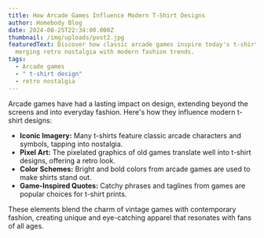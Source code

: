 ```yaml
---
title: How Arcade Games Influence Modern T-Shirt Designs
author: Homebody Blog
date: 2024-08-25T22:34:00.000Z
thumbnail: /img/uploads/post2.jpg
featuredText: Discover how classic arcade games inspire today's t-shirt designs,
  merging retro nostalgia with modern fashion trends.
tags:
  - Arcade games
  - " t-shirt design"
  - retro nostalgia
---
```

<p>Arcade games have had a lasting impact on design, extending beyond the screens and into everyday fashion. Here's how they influence modern t-shirt designs:</p>

<ul>

<li><strong>Iconic Imagery:</strong> Many t-shirts feature classic arcade characters and symbols, tapping into nostalgia.</li>

<li><strong>Pixel Art:</strong> The pixelated graphics of old games translate well into t-shirt designs, offering a retro look.</li>

<li><strong>Color Schemes:</strong> Bright and bold colors from arcade games are used to make shirts stand out.</li>

<li><strong>Game-Inspired Quotes:</strong> Catchy phrases and taglines from games are popular choices for t-shirt prints.</li>

</ul>

<p>These elements blend the charm of vintage games with contemporary fashion, creating unique and eye-catching apparel that resonates with fans of all ages.</p>
